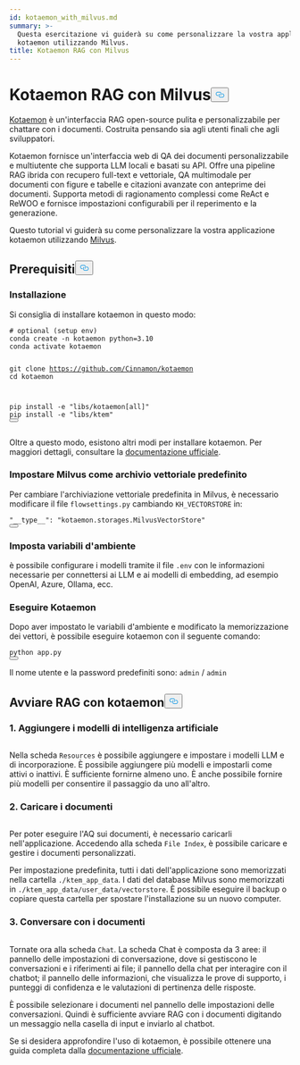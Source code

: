 ```yaml
---
id: kotaemon_with_milvus.md
summary: >-
  Questa esercitazione vi guiderà su come personalizzare la vostra applicazione
  kotaemon utilizzando Milvus.
title: Kotaemon RAG con Milvus
---
```

<h1 id="Kotaemon-RAG-with-Milvus" class="common-anchor-header">Kotaemon RAG con Milvus<button data-href="#Kotaemon-RAG-with-Milvus" class="anchor-icon" translate="no">
      <svg translate="no"
        aria-hidden="true"
        focusable="false"
        height="20"
        version="1.1"
        viewBox="0 0 16 16"
        width="16"
      >
        <path
          fill="#0092E4"
          fill-rule="evenodd"
          d="M4 9h1v1H4c-1.5 0-3-1.69-3-3.5S2.55 3 4 3h4c1.45 0 3 1.69 3 3.5 0 1.41-.91 2.72-2 3.25V8.59c.58-.45 1-1.27 1-2.09C10 5.22 8.98 4 8 4H4c-.98 0-2 1.22-2 2.5S3 9 4 9zm9-3h-1v1h1c1 0 2 1.22 2 2.5S13.98 12 13 12H9c-.98 0-2-1.22-2-2.5 0-.83.42-1.64 1-2.09V6.25c-1.09.53-2 1.84-2 3.25C6 11.31 7.55 13 9 13h4c1.45 0 3-1.69 3-3.5S14.5 6 13 6z"
        ></path>
      </svg>
    </button></h1><p><a href="https://github.com/Cinnamon/kotaemon">Kotaemon</a> è un'interfaccia RAG open-source pulita e personalizzabile per chattare con i documenti. Costruita pensando sia agli utenti finali che agli sviluppatori.</p>
<p>Kotaemon fornisce un'interfaccia web di QA dei documenti personalizzabile e multiutente che supporta LLM locali e basati su API. Offre una pipeline RAG ibrida con recupero full-text e vettoriale, QA multimodale per documenti con figure e tabelle e citazioni avanzate con anteprime dei documenti. Supporta metodi di ragionamento complessi come ReAct e ReWOO e fornisce impostazioni configurabili per il reperimento e la generazione.</p>
<p>Questo tutorial vi guiderà su come personalizzare la vostra applicazione kotaemon utilizzando <a href="https://milvus.io/">Milvus</a>.</p>
<h2 id="Prerequisites" class="common-anchor-header">Prerequisiti<button data-href="#Prerequisites" class="anchor-icon" translate="no">
      <svg translate="no"
        aria-hidden="true"
        focusable="false"
        height="20"
        version="1.1"
        viewBox="0 0 16 16"
        width="16"
      >
        <path
          fill="#0092E4"
          fill-rule="evenodd"
          d="M4 9h1v1H4c-1.5 0-3-1.69-3-3.5S2.55 3 4 3h4c1.45 0 3 1.69 3 3.5 0 1.41-.91 2.72-2 3.25V8.59c.58-.45 1-1.27 1-2.09C10 5.22 8.98 4 8 4H4c-.98 0-2 1.22-2 2.5S3 9 4 9zm9-3h-1v1h1c1 0 2 1.22 2 2.5S13.98 12 13 12H9c-.98 0-2-1.22-2-2.5 0-.83.42-1.64 1-2.09V6.25c-1.09.53-2 1.84-2 3.25C6 11.31 7.55 13 9 13h4c1.45 0 3-1.69 3-3.5S14.5 6 13 6z"
        ></path>
      </svg>
    </button></h2><h3 id="Installation" class="common-anchor-header">Installazione</h3><p>Si consiglia di installare kotaemon in questo modo:</p>
<pre><code translate="no" class="language-shell"><span class="hljs-comment"># optional (setup env)</span>
conda create -n kotaemon python=3.10
conda activate kotaemon

git <span class="hljs-built_in">clone</span> https://github.com/Cinnamon/kotaemon
<span class="hljs-built_in">cd</span> kotaemon

pip install -e <span class="hljs-string">&quot;libs/kotaemon[all]&quot;</span>
pip install -e <span class="hljs-string">&quot;libs/ktem&quot;</span>
<button class="copy-code-btn"></button></code></pre>
<p>Oltre a questo modo, esistono altri modi per installare kotaemon. Per maggiori dettagli, consultare la <a href="https://github.com/Cinnamon/kotaemon?tab=readme-ov-file#installation">documentazione ufficiale</a>.</p>
<h3 id="Set-Milvus-as-the-default-vector-storage" class="common-anchor-header">Impostare Milvus come archivio vettoriale predefinito</h3><p>Per cambiare l'archiviazione vettoriale predefinita in Milvus, è necessario modificare il file <code translate="no">flowsettings.py</code> cambiando <code translate="no">KH_VECTORSTORE</code> in:</p>
<pre><code translate="no" class="language-python"><span class="hljs-string">&quot;__type__&quot;</span>: <span class="hljs-string">&quot;kotaemon.storages.MilvusVectorStore&quot;</span>
<button class="copy-code-btn"></button></code></pre>
<h3 id="Set-Environment-Variables" class="common-anchor-header">Imposta variabili d'ambiente</h3><p>è possibile configurare i modelli tramite il file <code translate="no">.env</code> con le informazioni necessarie per connettersi ai LLM e ai modelli di embedding, ad esempio OpenAI, Azure, Ollama, ecc.</p>
<h3 id="Run-Kotaemon" class="common-anchor-header">Eseguire Kotaemon</h3><p>Dopo aver impostato le variabili d'ambiente e modificato la memorizzazione dei vettori, è possibile eseguire kotaemon con il seguente comando:</p>
<pre><code translate="no" class="language-shell">python app.py
<button class="copy-code-btn"></button></code></pre>
<p>Il nome utente e la password predefiniti sono: <code translate="no">admin</code> / <code translate="no">admin</code></p>
<h2 id="Start-RAG-with-kotaemon" class="common-anchor-header">Avviare RAG con kotaemon<button data-href="#Start-RAG-with-kotaemon" class="anchor-icon" translate="no">
      <svg translate="no"
        aria-hidden="true"
        focusable="false"
        height="20"
        version="1.1"
        viewBox="0 0 16 16"
        width="16"
      >
        <path
          fill="#0092E4"
          fill-rule="evenodd"
          d="M4 9h1v1H4c-1.5 0-3-1.69-3-3.5S2.55 3 4 3h4c1.45 0 3 1.69 3 3.5 0 1.41-.91 2.72-2 3.25V8.59c.58-.45 1-1.27 1-2.09C10 5.22 8.98 4 8 4H4c-.98 0-2 1.22-2 2.5S3 9 4 9zm9-3h-1v1h1c1 0 2 1.22 2 2.5S13.98 12 13 12H9c-.98 0-2-1.22-2-2.5 0-.83.42-1.64 1-2.09V6.25c-1.09.53-2 1.84-2 3.25C6 11.31 7.55 13 9 13h4c1.45 0 3-1.69 3-3.5S14.5 6 13 6z"
        ></path>
      </svg>
    </button></h2><h3 id="1-Add-your-AI-models" class="common-anchor-header">1. Aggiungere i modelli di intelligenza artificiale</h3><p>
  <span class="img-wrapper">
    <img translate="no" src="/docs/v2.5.x/assets/kotaemon_1.png" alt="" class="doc-image" id="" />
    <span></span>
  </span>
</p>
<p>Nella scheda <code translate="no">Resources</code> è possibile aggiungere e impostare i modelli LLM e di incorporazione. È possibile aggiungere più modelli e impostarli come attivi o inattivi. È sufficiente fornirne almeno uno. È anche possibile fornire più modelli per consentire il passaggio da uno all'altro.</p>
<h3 id="2-Upload-your-documents" class="common-anchor-header">2. Caricare i documenti</h3><p>
  <span class="img-wrapper">
    <img translate="no" src="/docs/v2.5.x/assets/kotaemon_2.png" alt="" class="doc-image" id="" />
    <span></span>
  </span>
</p>
<p>Per poter eseguire l'AQ sui documenti, è necessario caricarli nell'applicazione. Accedendo alla scheda <code translate="no">File Index</code>, è possibile caricare e gestire i documenti personalizzati.</p>
<p>Per impostazione predefinita, tutti i dati dell'applicazione sono memorizzati nella cartella <code translate="no">./ktem_app_data</code>. I dati del database Milvus sono memorizzati in <code translate="no">./ktem_app_data/user_data/vectorstore</code>. È possibile eseguire il backup o copiare questa cartella per spostare l'installazione su un nuovo computer.</p>
<h3 id="3-Chat-with-your-documents" class="common-anchor-header">3. Conversare con i documenti</h3><p>
  <span class="img-wrapper">
    <img translate="no" src="/docs/v2.5.x/assets/kotaemon_3.png" alt="" class="doc-image" id="" />
    <span></span>
  </span>
</p>
<p>Tornate ora alla scheda <code translate="no">Chat</code>. La scheda Chat è composta da 3 aree: il pannello delle impostazioni di conversazione, dove si gestiscono le conversazioni e i riferimenti ai file; il pannello della chat per interagire con il chatbot; il pannello delle informazioni, che visualizza le prove di supporto, i punteggi di confidenza e le valutazioni di pertinenza delle risposte.</p>
<p>È possibile selezionare i documenti nel pannello delle impostazioni delle conversazioni. Quindi è sufficiente avviare RAG con i documenti digitando un messaggio nella casella di input e inviarlo al chatbot.</p>
<p>Se si desidera approfondire l'uso di kotaemon, è possibile ottenere una guida completa dalla <a href="https://cinnamon.github.io/kotaemon/usage/">documentazione ufficiale</a>.</p>
